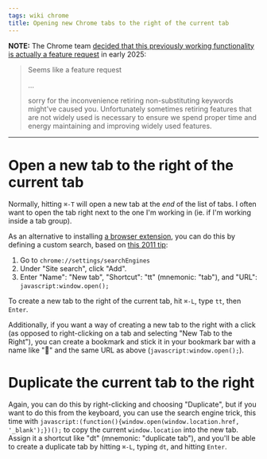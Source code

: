 ```yaml
---
tags: wiki chrome
title: Opening new Chrome tabs to the right of the current tab
---
```


**NOTE:** The Chrome team [decided that this previously working functionality is actually a feature request](https://issues.chromium.org/issues/397720842) in early 2025:

> Seems like a feature request
>
> ...
>
> sorry for the inconvenience retiring non-substituting keywords might've caused you. Unfortunately sometimes retiring features that are not widely used is necessary to ensure we spend proper time and energy maintaining and improving widely used features.

---

# Open a new tab to the right of the current tab

Normally, hitting `⌘-T` will open a new tab at the _end_ of the list of tabs. I often want to open the tab right next to the one I'm working in (ie. if I'm working inside a tab group).

As an alternative to installing [a browser extension](https://chromewebstore.google.com/detail/new-adjacent-tab/fommpldicogfgegfpcoibmhkbbdpodjg), you can do this by defining a custom search, based on [this 2011 tip](https://ladyalys.blogspot.com/2011/08/chrome-tip-open-new-tab-next-to-current.html):

1. Go to `chrome://settings/searchEngines`
2. Under "Site search", click "Add".
3. Enter "Name": "New tab", "Shortcut": "tt" (mnemonic: "tab"), and "URL": `javascript:window.open();`

To create a new tab to the right of the current tab, hit `⌘-L`, type `tt`, then `Enter`.

Additionally, if you want a way of creating a new tab to the right with a click (as opposed to right-clicking on a tab and selecting "New Tab to the Right"), you can create a bookmark and stick it in your bookmark bar with a name like "📁" and the same URL as above (`javascript:window.open();`).

# Duplicate the current tab to the right

Again, you can do this by right-clicking and choosing "Duplicate", but if you want to do this from the keyboard, you can use the search engine trick, this time with `javascript:(function(){window.open(window.location.href, '_blank');})();` to copy the current `window.location` into the new tab. Assign it a shortcut like "dt" (mnemonic: "duplicate tab"), and you'll be able to create a duplicate tab by hitting `⌘-L`, typing `dt`, and hitting `Enter`.
